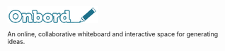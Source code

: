 ![Onbord](https://github.com/ilarne/team-whiteboard/blob/master/public/images/onbord-logo.png "Onbord")

An online, collaborative whiteboard and interactive space for generating ideas.
